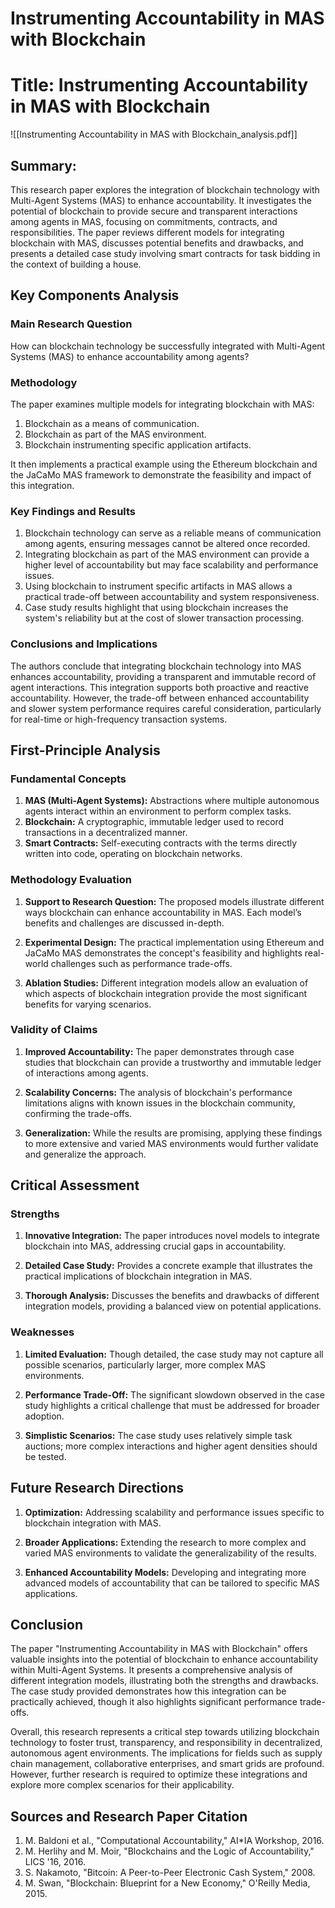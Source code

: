 # Instrumenting Accountability in MAS with Blockchain

# Title: Instrumenting Accountability in MAS with Blockchain
![[Instrumenting Accountability in MAS with Blockchain_analysis.pdf]]

## Summary:
This research paper explores the integration of blockchain technology with Multi-Agent Systems (MAS) to enhance accountability. It investigates the potential of blockchain to provide secure and transparent interactions among agents in MAS, focusing on commitments, contracts, and responsibilities. The paper reviews different models for integrating blockchain with MAS, discusses potential benefits and drawbacks, and presents a detailed case study involving smart contracts for task bidding in the context of building a house.

## Key Components Analysis

### Main Research Question
How can blockchain technology be successfully integrated with Multi-Agent Systems (MAS) to enhance accountability among agents?

### Methodology
The paper examines multiple models for integrating blockchain with MAS:
1. Blockchain as a means of communication.
2. Blockchain as part of the MAS environment.
3. Blockchain instrumenting specific application artifacts.

It then implements a practical example using the Ethereum blockchain and the JaCaMo MAS framework to demonstrate the feasibility and impact of this integration.

### Key Findings and Results

1. Blockchain technology can serve as a reliable means of communication among agents, ensuring messages cannot be altered once recorded.
2. Integrating blockchain as part of the MAS environment can provide a higher level of accountability but may face scalability and performance issues.
3. Using blockchain to instrument specific artifacts in MAS allows a practical trade-off between accountability and system responsiveness.
4. Case study results highlight that using blockchain increases the system's reliability but at the cost of slower transaction processing.

### Conclusions and Implications
The authors conclude that integrating blockchain technology into MAS enhances accountability, providing a transparent and immutable record of agent interactions. This integration supports both proactive and reactive accountability. However, the trade-off between enhanced accountability and slower system performance requires careful consideration, particularly for real-time or high-frequency transaction systems.

## First-Principle Analysis

### Fundamental Concepts

1. **MAS (Multi-Agent Systems):** Abstractions where multiple autonomous agents interact within an environment to perform complex tasks.
2. **Blockchain:** A cryptographic, immutable ledger used to record transactions in a decentralized manner.
3. **Smart Contracts:** Self-executing contracts with the terms directly written into code, operating on blockchain networks.

### Methodology Evaluation

1. **Support to Research Question:** The proposed models illustrate different ways blockchain can enhance accountability in MAS. Each model’s benefits and challenges are discussed in-depth.
   
2. **Experimental Design:** The practical implementation using Ethereum and JaCaMo MAS demonstrates the concept's feasibility and highlights real-world challenges such as performance trade-offs.

3. **Ablation Studies:** Different integration models allow an evaluation of which aspects of blockchain integration provide the most significant benefits for varying scenarios.

### Validity of Claims

1. **Improved Accountability:** The paper demonstrates through case studies that blockchain can provide a trustworthy and immutable ledger of interactions among agents.
   
2. **Scalability Concerns:** The analysis of blockchain's performance limitations aligns with known issues in the blockchain community, confirming the trade-offs.

3. **Generalization:** While the results are promising, applying these findings to more extensive and varied MAS environments would further validate and generalize the approach.

## Critical Assessment

### Strengths

1. **Innovative Integration:** The paper introduces novel models to integrate blockchain into MAS, addressing crucial gaps in accountability.
   
2. **Detailed Case Study:** Provides a concrete example that illustrates the practical implications of blockchain integration in MAS.
   
3. **Thorough Analysis:** Discusses the benefits and drawbacks of different integration models, providing a balanced view on potential applications.

### Weaknesses

1. **Limited Evaluation:** Though detailed, the case study may not capture all possible scenarios, particularly larger, more complex MAS environments.
   
2. **Performance Trade-Off:** The significant slowdown observed in the case study highlights a critical challenge that must be addressed for broader adoption.

3. **Simplistic Scenarios:** The case study uses relatively simple task auctions; more complex interactions and higher agent densities should be tested.

## Future Research Directions

1. **Optimization:** Addressing scalability and performance issues specific to blockchain integration with MAS.
   
2. **Broader Applications:** Extending the research to more complex and varied MAS environments to validate the generalizability of the results.
   
3. **Enhanced Accountability Models:** Developing and integrating more advanced models of accountability that can be tailored to specific MAS applications.

## Conclusion

The paper "Instrumenting Accountability in MAS with Blockchain" offers valuable insights into the potential of blockchain to enhance accountability within Multi-Agent Systems. It presents a comprehensive analysis of different integration models, illustrating both the strengths and drawbacks. The case study provided demonstrates how this integration can be practically achieved, though it also highlights significant performance trade-offs.

Overall, this research represents a critical step towards utilizing blockchain technology to foster trust, transparency, and responsibility in decentralized, autonomous agent environments. The implications for fields such as supply chain management, collaborative enterprises, and smart grids are profound. However, further research is required to optimize these integrations and explore more complex scenarios for their applicability.

## Sources and Research Paper Citation
1. M. Baldoni et al., "Computational Accountability," AI*IA Workshop, 2016.
2. M. Herlihy and M. Moir, "Blockchains and the Logic of Accountability," LICS '16, 2016.
3. S. Nakamoto, "Bitcoin: A Peer-to-Peer Electronic Cash System," 2008.
4. M. Swan, "Blockchain: Blueprint for a New Economy," O'Reilly Media, 2015.